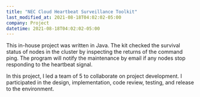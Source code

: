```yaml
---
title: "NEC Cloud Heartbeat Surveillance Toolkit"
last_modified_at: 2021-08-18T04:02:02-05:00
company: Project
datetime: 2021-08-18T04:02:02-05:00
---
```


This in-house project was written in Java. The kit checked the survival status of nodes in the cluster by inspecting the returns of the command ping. The program will notify the maintenance by email if any nodes stop responding to the heartbeat signal. 

In this project, I led a team of 5 to collaborate on project development. I participated in the design, implementation, code review, testing, and release to the environment.
